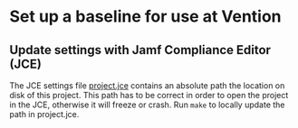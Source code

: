 # Set up a baseline for use at Vention

## Update settings with Jamf Compliance Editor (JCE)
The JCE settings file [project.jce](./project.jce) contains an absolute path the location on disk of this project. This path has to be correct in order to open the project in the JCE, otherwise it will freeze or crash.
Run `make` to locally update the path in project.jce.